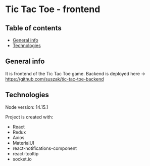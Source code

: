 # Tic Tac Toe - frontend

## Table of contents

- [General info](#general-info)
- [Technologies](#technologies)

## General info

It is frontend of the Tic Tac Toe game. Backend is deployed here -> https://github.com/suszak/tic-tac-toe-backend

## Technologies

Node version: 14.15.1

Project is created with:

- React
- Redux
- Axios
- MaterialUI
- react-notifications-component
- react-tooltip
- socket.io
